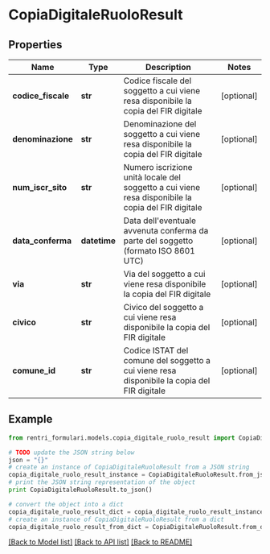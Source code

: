 # CopiaDigitaleRuoloResult


## Properties
Name | Type | Description | Notes
------------ | ------------- | ------------- | -------------
**codice_fiscale** | **str** | Codice fiscale del soggetto a cui viene resa disponibile la copia del FIR digitale | [optional] 
**denominazione** | **str** | Denominazione del soggetto a cui viene resa disponibile la copia del FIR digitale | [optional] 
**num_iscr_sito** | **str** | Numero iscrizione unità locale del soggetto a cui viene resa disponibile la copia del FIR digitale | [optional] 
**data_conferma** | **datetime** | Data dell&#39;eventuale avvenuta conferma da parte del soggetto (formato ISO 8601 UTC) | [optional] 
**via** | **str** | Via del soggetto a cui viene resa disponibile la copia del FIR digitale | [optional] 
**civico** | **str** | Civico del soggetto a cui viene resa disponibile la copia del FIR digitale | [optional] 
**comune_id** | **str** | Codice ISTAT del comune del soggetto a cui viene resa disponibile la copia del FIR digitale | [optional] 

## Example

```python
from rentri_formulari.models.copia_digitale_ruolo_result import CopiaDigitaleRuoloResult

# TODO update the JSON string below
json = "{}"
# create an instance of CopiaDigitaleRuoloResult from a JSON string
copia_digitale_ruolo_result_instance = CopiaDigitaleRuoloResult.from_json(json)
# print the JSON string representation of the object
print CopiaDigitaleRuoloResult.to_json()

# convert the object into a dict
copia_digitale_ruolo_result_dict = copia_digitale_ruolo_result_instance.to_dict()
# create an instance of CopiaDigitaleRuoloResult from a dict
copia_digitale_ruolo_result_from_dict = CopiaDigitaleRuoloResult.from_dict(copia_digitale_ruolo_result_dict)
```
[[Back to Model list]](../README.md#documentation-for-models) [[Back to API list]](../README.md#documentation-for-api-endpoints) [[Back to README]](../README.md)


